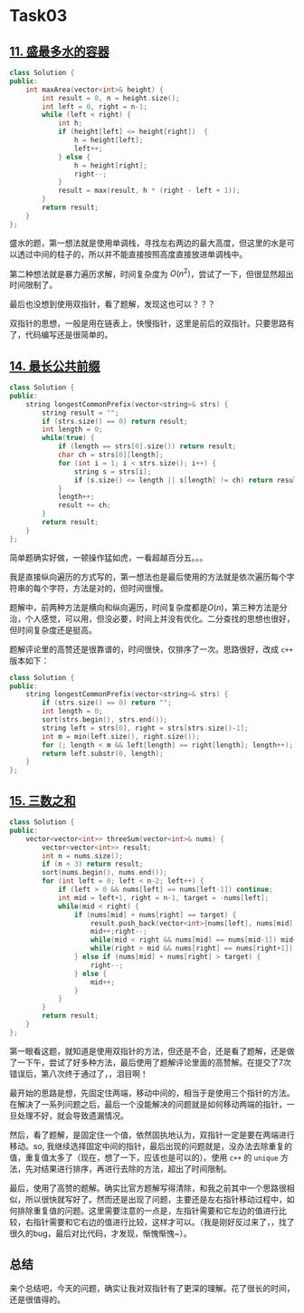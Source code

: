 # Task03

## [11. 盛最多水的容器](https://leetcode-cn.com/problems/container-with-most-water/)

```c++
class Solution {
public:
    int maxArea(vector<int>& height) {
        int result = 0, n = height.size();
        int left = 0, right = n-1;
        while (left < right) {
            int h;
            if (height[left] <= height[right])  {
                h = height[left];
                left++;
            } else {
                h = height[right];
                right--;
            }
            result = max(result, h * (right - left + 1));
        }
        return result;
    }
};
```

盛水的题，第一想法就是使用单调栈，寻找左右两边的最大高度，但这里的水是可以透过中间的柱子的，所以并不能直接按照高度直接放进单调栈中。

第二种想法就是暴力遍历求解，时间复杂度为 $O(n^2)$，尝试了一下，但很显然超出时间限制了。

最后也没想到使用双指针，看了题解，发现这也可以？？？

双指针的思想，一般是用在链表上，快慢指针，这里是前后的双指针。只要思路有了，代码编写还是很简单的。

## [14. 最长公共前缀](https://leetcode-cn.com/problems/longest-common-prefix/)

```c++
class Solution {
public:
    string longestCommonPrefix(vector<string>& strs) {
        string result = "";
        if (strs.size() == 0) return result;
        int length = 0;
        while(true) {
            if (length == strs[0].size()) return result;
            char ch = strs[0][length];
            for (int i = 1; i < strs.size(); i++) {
                string s = strs[i];
                if (s.size() <= length || s[length] != ch) return result;
            }
            length++;
            result += ch;
        }
        return result;
    }
};
```

简单题确实好做，一顿操作猛如虎，一看超越百分五。。。

我是直接纵向遍历的方式写的，第一想法也是最后使用的方法就是依次遍历每个字符串的每个字符，方法是对的，但时间很慢。

题解中，前两种方法是横向和纵向遍历，时间复杂度都是$O(n)$，第三种方法是分治，个人感觉，可以用，但没必要，时间上并没有优化。二分查找的思想也很好，但时间复杂度还是挺高。

题解评论里的高赞还是很靠谱的，时间很快，仅排序了一次。思路很好，改成 `c++` 版本如下：

```c++
class Solution {
public:
    string longestCommonPrefix(vector<string>& strs) {
        if (strs.size() == 0) return "";
        int length = 0;
        sort(strs.begin(), strs.end());
        string left = strs[0], right = strs[strs.size()-1];
        int m = min(left.size(), right.size());
        for (; length < m && left[length] == right[length]; length++);
        return left.substr(0, length);
    }
};
```

## [15. 三数之和](https://leetcode-cn.com/problems/3sum/)

```c++
class Solution {
public:
    vector<vector<int>> threeSum(vector<int>& nums) {
        vector<vector<int>> result;
        int n = nums.size();
        if (n < 3) return result;
        sort(nums.begin(), nums.end());
        for (int left = 0; left < n-2; left++) {
            if (left > 0 && nums[left] == nums[left-1]) continue;
            int mid = left+1, right = n-1, target = -nums[left];
            while(mid < right) {
                if (nums[mid] + nums[right] == target) {
                    result.push_back(vector<int>{nums[left], nums[mid], nums[right]});
                    mid++;right--;
                    while(mid < right && nums[mid] == nums[mid-1]) mid++;
                    while(right > mid && nums[right] == nums[right+1]) right--;
                } else if (nums[mid] + nums[right] > target) {
                    right--;
                } else {
                    mid++;
                }
            }
        }
        return result;
    }
};
```

第一眼看这题，就知道是使用双指针的方法，但还是不会，还是看了题解，还是做了一下午，尝试了好多种方法，最后使用了题解评论里面的高赞解。在提交了7次错误后，第八次终于通过了，，泪目啊！

最开始的思路是想，先固定住两端，移动中间的，相当于是使用三个指针的方法。在解决了一系列问题之后，最后一个没能解决的问题就是如何移动两端的指针，一旦处理不好，就会导致遗漏情况。

然后，看了题解，是固定住一个值，依然固执地认为，双指针一定是要在两端进行移动。so, 我继续选择固定中间的指针，最后出现的问题就是，没办法去除重复的值，重复值太多了（现在，想了一下，应该也是可以的）。使用 `c++` 的 `unique` 方法，先对结果进行排序，再进行去除的方法，超出了时间限制。

最后，使用了高赞的题解。确实比官方题解写得清除，和我之前其中一个思路很相似，所以很快就写好了。然而还是出现了问题，主要还是左右指针移动过程中，如何排除重复值的问题。这里需要注意的一点是，左指针需要和它左边的值进行比较，右指针需要和它右边的值进行比较，这样才可以。（我是刚好反过来了，，找了很久的bug，最后对比代码，才发现，惭愧惭愧\~）。

## 总结

来个总结吧，今天的问题，确实让我对双指针有了更深的理解。花了很长的时间，还是很值得的。